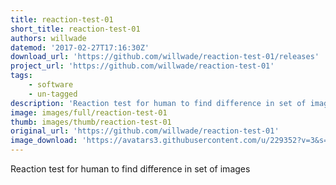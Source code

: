 ```yaml
---
title: reaction-test-01
short_title: reaction-test-01
authors: willwade
datemod: '2017-02-27T17:16:30Z'
download_url: 'https://github.com/willwade/reaction-test-01/releases'
project_url: 'https://github.com/willwade/reaction-test-01'
tags:
    - software
    - un-tagged
description: 'Reaction test for human to find difference in set of images'
image: images/full/reaction-test-01
thumb: images/thumb/reaction-test-01
original_url: 'https://github.com/willwade/reaction-test-01'
image_download: 'https://avatars3.githubusercontent.com/u/229352?v=3&s=40'
---
```

Reaction test for human to find difference in set of images